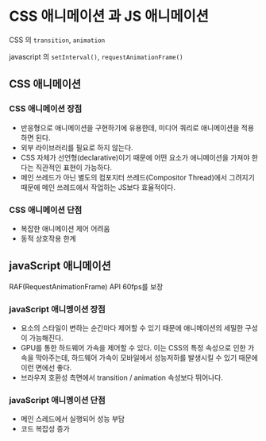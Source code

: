 # CSS 애니메이션 과 JS 애니메이션

CSS 의 `transition`, `animation`

javascript 의 `setInterval()`, `requestAnimationFrame()`

## CSS 애니메이션

### CSS 애니메이션 장점

- 반응형으로 애니메이션을 구현하기에 유용한데, 미디어 쿼리로 애니메이션을 적용하면 된다.
- 외부 라이브러리를 필요로 하지 않는다.
- CSS 자체가 선언형(declarative)이기 때문에 어떤 요소가 애니메이션을 가져야 한다는 직관적인 표현이 가능하다.
- 메인 쓰레드가 아닌 별도의 컴포지터 쓰레드(Compositor Thread)에서 그려지기 때문에 메인 쓰레드에서 작업하는 JS보다 효율적이다.

### CSS 애니메이션 단점

- 복잡한 애니메이션 제어 어려움
- 동적 상호작용 한계

## javaScript 애니메이션

RAF(RequestAnimationFrame) API 60fps를 보장

### javaScript 애니멩이션 장점

- 요소의 스타일이 변하는 순간마다 제어할 수 있기 때문에 애니메이션의 세밀한 구성이 가능해진다.
- GPU를 통한 하드웨어 가속을 제어할 수 있다. 이는 CSS의 특정 속성으로 인한 가속을 막아주는데, 하드웨어 가속이 모바일에서 성능저하를 발생시킬 수 있기 때문에 이런 면에선 좋다.
- 브라우저 호환성 측면에서 transition / animation 속성보다 뛰어나다.

### javaScript 애니멩이션 단점

- 메인 스레드에서 실행되어 성능 부담
- 코드 복잡성 증가

